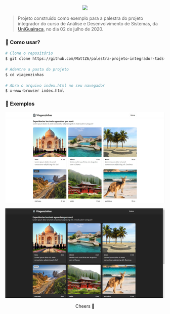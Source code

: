 <p align="center">
  <img src="https://www.guairaca.com.br/wp-content/themes/guairaca-mobile/images/uniguairaca.png" width="260" />
</p>

> Projeto construído como exemplo para a palestra do projeto integrador do curso de Análise e Desenvolvimento de Sistemas, da [UniGuairaca](https://www.guairaca.com.br), no dia 02 de julho de 2020.


### 📝 Como usar?

```bash
# Clone o repositório
$ git clone https://github.com/MattZ6/palestra-projeto-integrador-tads-2020.git viagenzinhas

# Adentre a pasta do projeto
$ cd viagenzinhas

# Abra o arquivo index.html no seu navegador
$ x-www-browser index.html
```

### 🎨 Exemplos

![Light](github/home_light.jpg)

![Dark](github/home.png)


<p align="center">Cheers 🍻</p>
